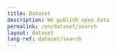 ```yaml
---
title: Dataset
description: We publish open data
permalink: /en/dataset/search
layout: dataset
lang-ref: dataset/search
---
```

